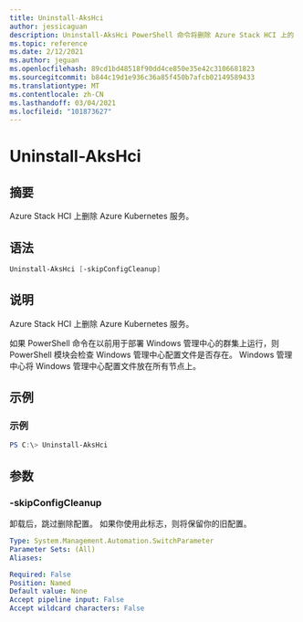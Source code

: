 ```yaml
---
title: Uninstall-AksHci
author: jessicaguan
description: Uninstall-AksHci PowerShell 命令将删除 Azure Stack HCI 上的 AKS。
ms.topic: reference
ms.date: 2/12/2021
ms.author: jeguan
ms.openlocfilehash: 89cd1bd48518f90dd4ce850e35e42c3106681823
ms.sourcegitcommit: b844c19d1e936c36a85f450b7afcb02149589433
ms.translationtype: MT
ms.contentlocale: zh-CN
ms.lasthandoff: 03/04/2021
ms.locfileid: "101873627"
---
```

# <a name="uninstall-akshci"></a>Uninstall-AksHci

## <a name="synopsis"></a>摘要
Azure Stack HCI 上删除 Azure Kubernetes 服务。

## <a name="syntax"></a>语法

```powershell
Uninstall-AksHci [-skipConfigCleanup]
```

## <a name="description"></a>说明
Azure Stack HCI 上删除 Azure Kubernetes 服务。 

如果 PowerShell 命令在以前用于部署 Windows 管理中心的群集上运行，则 PowerShell 模块会检查 Windows 管理中心配置文件是否存在。 Windows 管理中心将 Windows 管理中心配置文件放在所有节点上。 

## <a name="example"></a>示例

### <a name="example"></a>示例
```powershell
PS C:\> Uninstall-AksHci
```

## <a name="parameters"></a>参数

### <a name="-skipconfigcleanup"></a>-skipConfigCleanup
卸载后，跳过删除配置。 如果你使用此标志，则将保留你的旧配置。

```yaml
Type: System.Management.Automation.SwitchParameter
Parameter Sets: (All)
Aliases:

Required: False
Position: Named
Default value: None
Accept pipeline input: False
Accept wildcard characters: False
```
